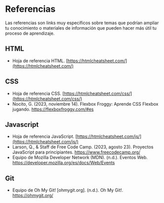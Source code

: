 # Referencias

Las referencias son links muy específicos sobre temas que podrían ampliar tu conocimiento o materiales de información que pueden hacer más útil tu proceso de aprendizaje.

## HTML
- Hoja de referencia HTML. [https://htmlcheatsheet.com/](https://htmlcheatsheet.com/)

## CSS
-  Hoja de referencia CSS. [https://htmlcheatsheet.com/css/](https://htmlcheatsheet.com/css/)
- Nocito, G. (2023, noviembre 14). Flexbox Froggy: Aprende CSS Flexbox jugando. https://flexboxfroggy.com/#es

## Javascript
-  Hoja de referencia JavaScript. [https://htmlcheatsheet.com/js/](https://htmlcheatsheet.com/js/)
-  Larson, Q., & Staff de Free Code Camp. (2023, agosto 23). Proyectos JavaScript para principiantes. https://www.freecodecamp.org/
-  Equipo de Mozilla Developer Network (MDN). (n.d.). Eventos Web. https://developer.mozilla.org/es/docs/Web/Events

## Git
- Equipo de Oh My Git! [ohmygit.org]. (n.d.). Oh My Git!. https://ohmygit.org/